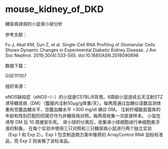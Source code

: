 # mouse_kidney_of_DKD
糖尿病肾病的小鼠肾小球分析

参考文献：

Fu J, Akat KM, Sun Z, et al. Single-Cell RNA Profiling of Glomerular Cells Shows Dynamic Changes in Experimental Diabetic Kidney Disease. J Am Soc Nephrol. 2019;30(4):533-545. doi:10.1681/ASN.2018090896

数据下载：

GSE111107

组织来源：

eNOS缺陷症（eNOS−/−）的小鼠是C57BL/6背景。8周龄小鼠连续五天注射STZ诱导糖尿病（DM）（腹膜内注射50μg/g体重/天）。每两周通过血糖仪读数监测体重和空腹血糖水平，空腹血糖水平 >300 mg/dl 确诊 DM。
注射柠檬酸盐载体的年龄和性别匹配的同窝仔作为非糖尿病对照。每两周收集一次尿液样本。
小鼠在诱导 DM 后 10 周被安乐死。
肾小球的分离后，收集肾小球细胞进行单细胞悬浮液的制备。
在每个实验中使用三只对照和三只糖尿病小鼠进行两个独立实验（Exp 1 和 Exp 2）。Exp 1 包含制造商方案中推荐的 ArrayControl RNA 加标标准品，而 Exp 2 则省略了该标准品。
